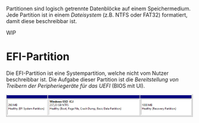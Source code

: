 Partitionen sind logisch getrennte Datenblöcke auf einem Speichermedium. Jede Partition ist in einem *Dateisystem* (z.B. NTFS oder FAT32) formatiert, damit diese beschreibbar ist.

WIP

# EFI-Partition
Die EFI-Partition ist eine Systempartition, welche nicht vom Nutzer beschreibbar ist. Die Aufgabe dieser Partition ist die *Bereitstellung von Treibern der Peripheriegeräte für das UEFI* (BIOS mit UI).

![](../_Medien/EFI_Partition.png)
